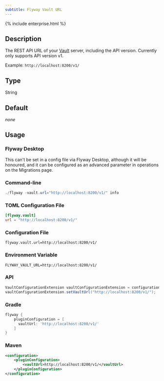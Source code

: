 ```yaml
---
subtitle: Flyway Vault URL
---
```


{% include enterprise.html %}

## Description

The REST API URL of your [Vault](https://www.vaultproject.io/) server, including the API version. Currently only supports API version v1.

Example: `http://localhost:8200/v1/`

## Type

String

## Default

<i>none</i>

## Usage

### Flyway Desktop

This can't be set in a config file via Flyway Desktop, although it will be honoured, and it can be configured as an advanced parameter in operations on the Migrations page.

### Command-line

```powershell
./flyway -vault.url="http://localhost:8200/v1/" info
```

### TOML Configuration File

```toml
[flyway.vault]
url = "http://localhost:8200/v1/"
```

### Configuration File

```properties
flyway.vault.url=http://localhost:8200/v1/
```

### Environment Variable

```properties
FLYWAY_VAULT_URL=http://localhost:8200/v1/
```

### API

```java
VaultConfigurationExtension vaultConfigurationExtension = configuration.getConfigurationExtension(VaultConfigurationExtension.class);
vaultConfigurationExtension.setVaultUrl("http://localhost:8200/v1/");
```

### Gradle

```groovy
flyway {
    pluginConfiguration = [
      vaultUrl: 'http://localhost:8200/v1/'
    ]
}
```

### Maven

```xml
<configuration>
    <pluginConfiguration>
        <vaultUrl>http://localhost:8200/v1/</vaultUrl>
    </pluginConfiguration>
</configuration>
```
